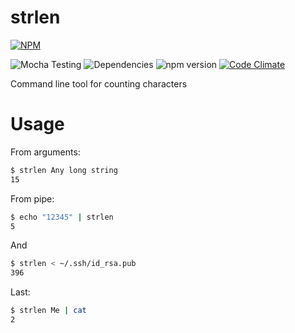 # strlen

[![NPM](https://nodei.co/npm/strlen.png?downloads=true&downloadRank=true&stars=true)](https://nodei.co/npm/strlen/)

 ![Mocha Testing](https://img.shields.io/badge/build-passing-brightgreen.svg)
 ![Dependencies](https://david-dm.org/lestad/strlen.svg)
 ![npm version](https://badge.fury.io/js/strlen.svg)
 [![Code Climate](https://codeclimate.com/github/LestaD/strlen/badges/gpa.svg)](https://codeclimate.com/github/LestaD/strlen)
 
 
Command line tool for counting characters

# Usage

From arguments:
```bash
$ strlen Any long string
15
```

From pipe:
```bash
$ echo "12345" | strlen
5
```

And
```bash
$ strlen < ~/.ssh/id_rsa.pub 
396
```

Last:
```bash
$ strlen Me | cat
2
```
